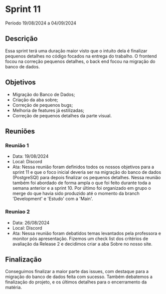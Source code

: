 # Sprint 11

Período 19/08/2024 a 04/09/2024

## Descrição 

Essa sprint terá uma duração maior visto que o intuito dela é finalizar pequenos detalhes no código focados na entrega do trabalho. O frontend focou na correção pequenos detalhes, o back end focou na migração do banco de dados.

## Objetivos
- Migração do Banco de Dados;
- Criação da aba sobre;
- Correção de pequenos bugs;
- Melhoria de features já estilizadas;
- Correção de pequenos detalhes da parte visual.

## Reuniões

### Reunião 1
- Data: 19/08/2024
- Local: Discord
- Ata:
Nessa reunião foram definidos todos os nossos objetivos para a sprint 11 e que o foco inicial deveria ser na migração do banco de dados (PostgreSQl) para depois finalizar os pequenos detalhes.
Nessa reunião também foi abordado de forma ampla o que foi feito durante toda a semana anterior e a sprint 10.
Por último foi organizado em grupo o merge do que havia sido produzido até o momento da branch 'Development' e 'Estudo' com a 'Main'.

### Reuniao 2
- Data: 26/08/2024
- Local: Discord
- Ata:
Nessa reunião foram debatidos temas levantados pela professora e monitor pós apresentação. Fizemos um check list dos critérios de avaliação da Release 2 e decidimos criar a aba Sobre no nosso site.

## Finalização
Conseguimos finalizar a maior parte das issues, com destaque para a migração do banco de dados feita com sucesso.
Também debatemos a finalização do projeto, e os últimos detalhes para o  encerramento da matéria. 